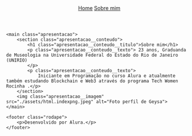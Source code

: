 <!DOCTYPE html>
<html lang="pt-br">

<head>
    <meta charset="UTF-8">
    <meta http-equiv="X-UA-Compatible" content="IE=edge">
    <meta name="viewport" content="width=device-width, initial-scale=1.0">
    <title>Sobre mim</title>
    <link rel="stylesheet" href="./styles/style.css">
</head>

<body>
    <header class="cabecalho">
        <nav class="cabecalho__menu">
            <a class="cabecalho__menu__link" href="index.html">Home</a>
            <a class="cabecalho__menu__link" href="about.html">Sobre mim</a>
        </nav>
    </header>

    <main class="apresentacao">
        <section class="apresentacao__conteudo">
            <h1 class="apresentacao__conteudo__titulo">Sobre mim</h1>
            <p class="apresentacao__conteudo__texto"> 23 anos, Graduanda de Museologia na Universidade Federal do Estado do Rio de Janeiro (UNIRIO)
            </p>
            <p class="apresentacao__conteudo__texto">
                Iniciante em Programação no curso Alura e atualmente também estudando Blockchain e Web3 através do programa Tech Women Rocinha .</p>
        </section>
        <img class="apresentacao__imagem" src="./assets/html.indexpng.jpeg" alt="Foto perfil de Geysa">
    </main>

    <footer class="rodape">
        <p>Desenvolvido por Alura.</p>
    </footer>
</body>

</html>
